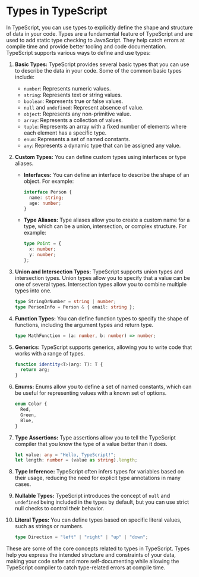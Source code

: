 # Types in TypeScript

In TypeScript, you can use types to explicitly define the shape and structure of data in your code. Types are a fundamental feature of TypeScript and are used to add static type checking to JavaScript. They help catch errors at compile time and provide better tooling and code documentation. TypeScript supports various ways to define and use types:

1. **Basic Types:**
   TypeScript provides several basic types that you can use to describe the data in your code. Some of the common basic types include:
   - `number`: Represents numeric values.
   - `string`: Represents text or string values.
   - `boolean`: Represents true or false values.
   - `null` and `undefined`: Represent absence of value.
   - `object`: Represents any non-primitive value.
   - `array`: Represents a collection of values.
   - `tuple`: Represents an array with a fixed number of elements where each element has a specific type.
   - `enum`: Represents a set of named constants.
   - `any`: Represents a dynamic type that can be assigned any value.

2. **Custom Types:**
   You can define custom types using interfaces or type aliases.
   - **Interfaces:** You can define an interface to describe the shape of an object. For example:
     ```typescript
     interface Person {
       name: string;
       age: number;
     }
     ```
   - **Type Aliases:** Type aliases allow you to create a custom name for a type, which can be a union, intersection, or complex structure. For example:
     ```typescript
     type Point = {
       x: number;
       y: number;
     };
     ```

3. **Union and Intersection Types:**
   TypeScript supports union types and intersection types. Union types allow you to specify that a value can be one of several types. Intersection types allow you to combine multiple types into one.
   ```typescript
   type StringOrNumber = string | number;
   type PersonInfo = Person & { email: string };
   ```

4. **Function Types:**
   You can define function types to specify the shape of functions, including the argument types and return type.
   ```typescript
   type MathFunction = (a: number, b: number) => number;
   ```

5. **Generics:**
   TypeScript supports generics, allowing you to write code that works with a range of types.
   ```typescript
   function identity<T>(arg: T): T {
     return arg;
   }
   ```

6. **Enums:**
   Enums allow you to define a set of named constants, which can be useful for representing values with a known set of options.
   ```typescript
   enum Color {
     Red,
     Green,
     Blue,
   }
   ```

7. **Type Assertions:**
   Type assertions allow you to tell the TypeScript compiler that you know the type of a value better than it does.
   ```typescript
   let value: any = "Hello, TypeScript!";
   let length: number = (value as string).length;
   ```

8. **Type Inference:**
   TypeScript often infers types for variables based on their usage, reducing the need for explicit type annotations in many cases.

9. **Nullable Types:**
   TypeScript introduces the concept of `null` and `undefined` being included in the types by default, but you can use strict null checks to control their behavior.

10. **Literal Types:**
    You can define types based on specific literal values, such as strings or numbers.
    ```typescript
    type Direction = "left" | "right" | "up" | "down";
    ```

These are some of the core concepts related to types in TypeScript. Types help you express the intended structure and constraints of your data, making your code safer and more self-documenting while allowing the TypeScript compiler to catch type-related errors at compile time.